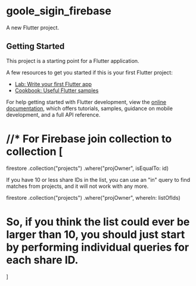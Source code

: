 # goole_sigin_firebase

A new Flutter project.

## Getting Started

This project is a starting point for a Flutter application.

A few resources to get you started if this is your first Flutter project:

- [Lab: Write your first Flutter app](https://docs.flutter.dev/get-started/codelab)
- [Cookbook: Useful Flutter samples](https://docs.flutter.dev/cookbook)

For help getting started with Flutter development, view the
[online documentation](https://docs.flutter.dev/), which offers tutorials,
samples, guidance on mobile development, and a full API reference.


//* For Firebase join collection to collection
[
====================================================



firestore
    .collection("projects")
    .where("projOwner", isEqualTo: id)

If you have 10 or less share IDs in the list, you can use an "in" query to find matches from projects, and it will not work with any more.

firestore
    .collection("projects")
    .where("projOwner", whereIn: listOfIds)

So, if you think the list could ever be larger than 10, you should just start by performing individual queries for each share ID.
========================================================================================
]